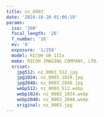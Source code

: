 ```yaml
---
title: nz_0003
date: '2024-10-20 01:06:10'
params:
  iso: '200'
  focal_length: '26'
  f_number: '16'
  ev: '0'
  exposure: '1/250'
  model: RICOH GR IIIx
  make: RICOH IMAGING COMPANY, LTD.
  srcset:
    jpg512: nz_0003_512.jpg
    jpg1024: nz_0003_1024.jpg
    jpg2048: nz_0003_2048.jpg
    webp512: nz_0003_512.webp
    webp1024: nz_0003_1024.webp
    webp2048: nz_0003_2048.webp
    original: nz_0003.jpg
---
```

